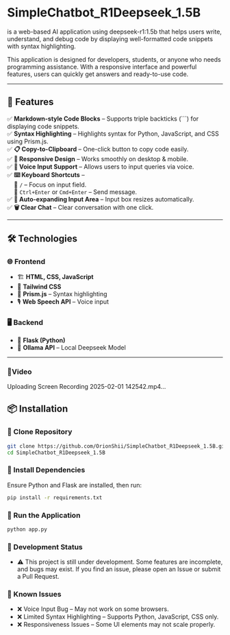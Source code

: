 # SimpleChatbot_R1Deepseek_1.5B
 is a web-based AI application using deepseek-r1:1.5b that helps users write, understand, and debug code by displaying well-formatted code snippets with syntax highlighting.  

This application is designed for developers, students, or anyone who needs programming assistance. With a responsive interface and powerful features, users can quickly get answers and ready-to-use code.  

---

## 🚀 Features  

✅ **Markdown-style Code Blocks** – Supports triple backticks (```) for displaying code snippets.  
✅ **Syntax Highlighting** – Highlights syntax for Python, JavaScript, and CSS using Prism.js.  
✅ **📋 Copy-to-Clipboard** – One-click button to copy code easily.  
✅ **📱 Responsive Design** – Works smoothly on desktop & mobile.  
✅ **🎤 Voice Input Support** – Allows users to input queries via voice.  
✅ **⌨️ Keyboard Shortcuts** –  
&nbsp;&nbsp;&nbsp;&nbsp;🔹 `/` – Focus on input field.  
&nbsp;&nbsp;&nbsp;&nbsp;🔹 `Ctrl+Enter` or `Cmd+Enter` – Send message.  
✅ **📏 Auto-expanding Input Area** – Input box resizes automatically.  
✅ **🗑️ Clear Chat** – Clear conversation with one click.  

---

## 🛠️ Technologies  

### 🌐 Frontend  
- 🏗 **HTML, CSS, JavaScript**  
- 🎨 **Tailwind CSS**  
- 🎨 **Prism.js** – Syntax highlighting  
- 🎙 **Web Speech API** – Voice input  

### 🖥 Backend  
- 🐍 **Flask (Python)**  
- 🧠 **Ollama API** – Local Deepseek Model  

---
### 🎥Video 


Uploading Screen Recording 2025-02-01 142542.mp4…


## 📦 Installation  

### 🔻 Clone Repository  
```bash
git clone https://github.com/OrionShii/SimpleChatbot_R1Deepseek_1.5B.git
cd SimpleChatbot_R1Deepseek_1.5B
```
### 📌 Install Dependencies
Ensure Python and Flask are installed, then run:
```bash
pip install -r requirements.txt
```
### 🚀 Run the Application
```bash
python app.py
```
### 🚧 Development Status
- ⚠️ This project is still under development. Some features are incomplete, and bugs may exist. If you find an issue, please open an Issue or submit a Pull Request.

### 🐛 Known Issues
- ❌ Voice Input Bug – May not work on some browsers.
- ❌ Limited Syntax Highlighting – Supports Python, JavaScript, CSS only.
- ❌ Responsiveness Issues – Some UI elements may not scale properly.
